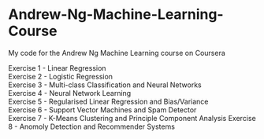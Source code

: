 # Andrew-Ng-Machine-Learning-Course
My code for the Andrew Ng Machine Learning course on Coursera

Exercise 1 - Linear Regression  
Exercise 2 - Logistic Regression  
Exercise 3 - Multi-class Classification and Neural Networks  
Exercise 4 - Neural Network Learning  
Exercise 5 - Regularised Linear Regression and Bias/Variance  
Exercise 6 - Support Vector Machines and Spam Detector  
Exercise 7 - K-Means Clustering and Principle Component Analysis
Exercise 8 - Anomoly Detection and Recommender Systems
